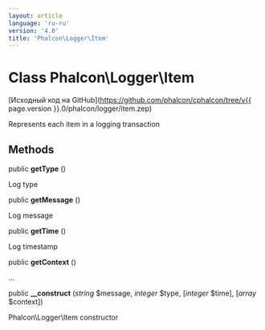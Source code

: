```yaml
---
layout: article
language: 'ru-ru'
version: '4.0'
title: 'Phalcon\Logger\Item'
---
```

# Class **Phalcon\Logger\Item**

[Исходный код на GitHub](https://github.com/phalcon/cphalcon/tree/v{{ page.version }}.0/phalcon/logger/item.zep)

Represents each item in a logging transaction

## Methods

public **getType** ()

Log type

public **getMessage** ()

Log message

public **getTime** ()

Log timestamp

public **getContext** ()

...

public **__construct** (*string* $message, *integer* $type, [*integer* $time], [*array* $context])

Phalcon\Logger\Item constructor